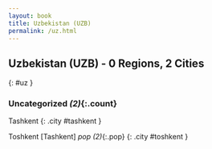```yaml
---
layout: book
title: Uzbekistan (UZB)
permalink: /uz.html
---
```


## Uzbekistan (UZB) - 0 Regions, 2 Cities
{: #uz }





### Uncategorized _(2)_{:.count}


Tashkent  {: .city #tashkent } <br>

Toshkent [Tashkent]  _pop (2)_{:.pop} {: .city #toshkent } <br>


 
